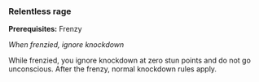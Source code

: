 
### Relentless rage
**Prerequisites:** Frenzy

_When frenzied, ignore knockdown_

While frenzied, you ignore knockdown at zero stun points and do not go unconscious. After the frenzy, normal knockdown rules apply.
